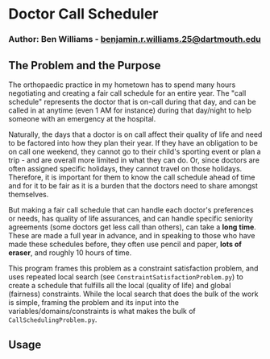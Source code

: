 # Doctor Call Scheduler
### Author: Ben Williams - benjamin.r.williams.25@dartmouth.edu

## The Problem and the Purpose

The orthopaedic practice in my hometown has to spend many hours negotiating and creating a fair call schedule for an entire year. The "call schedule" represents the doctor that is on-call during that day, and can be called in at anytime (even 1 AM for instance) during that day/night to help someone with an emergency at the hospital.

Naturally, the days that a doctor is on call affect their quality of life and need to be factored into how they plan their year. If they have an obligation to be on call one weekend, they cannot go to their child's sporting event or plan a trip - and are overall more limited in what they can do. Or, since doctors are often assigned specific holidays, they cannot travel on those holidays. Therefore, it is important for them to know the call schedule ahead of time and for it to be fair as it is a burden that the doctors need to share amongst themselves.

But making a fair call schedule that can handle each doctor's preferences or needs, has quality of life assurances, and can handle specific seniority agreements (some doctors get less call than others), can take a __long time__. These are made a full year in advance, and in speaking to those who have made these schedules before, they often use pencil and paper, __lots of eraser__, and roughly 10 hours of time.

This program frames this problem as a constraint satisfaction problem, and uses repeated local search (see `ConstraintSatisfactionProblem.py`) to create a schedule that fulfills all the local (quality of life) and global (fairness) constraints. While the local search that does the bulk of the work is simple, framing the problem and its input into the variables/domains/constraints is what makes the bulk of `CallSchedulingProblem.py`.

## Usage

